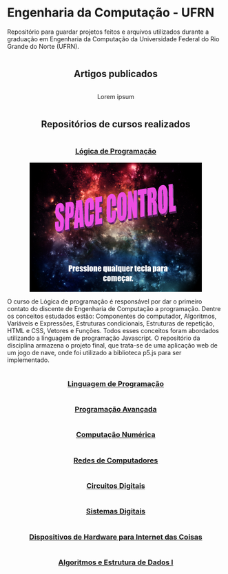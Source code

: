 # Engenharia da Computação - UFRN
Repositório para guardar projetos feitos e arquivos utilizados durante a graduação em Engenharia da Computação da Universidade Federal do Rio Grande do Norte (UFRN).




<div style="display: flex; flex-direction: column; justify-content:center; align-items:center;">

## Artigos publicados

Lorem ipsum

## Repositórios de cursos realizados

### [Lógica de Programação]()

<img src="programming-logical-project/images/inicio.png" width="400">

O curso de Lógica de programação é responsável por dar o primeiro contato do discente de Engenharia de Computação a programação. Dentre os conceitos estudados estão: Componentes do computador, Algoritmos, Variáveis e Expressões, Estruturas condicionais, Estruturas de repetição, HTML e CSS, Vetores e Funções. Todos esses conceitos foram abordados utilizando a linguagem de programação Javascript. O repositório da disciplina armazena o projeto final, que trata-se de uma aplicação web de um jogo de nave, onde foi utilizado a biblioteca p5.js para ser implementado.


### [Linguagem de Programação]()
### [Programação Avançada]()
### [Computação Numérica]()
### [Redes de Computadores]()
### [Circuitos Digitais]()
### [Sistemas Digitais](https://google.com)
### [Dispositivos de Hardware para Internet das Coisas]()
### [Algoritmos e Estrutura de Dados I]()

</div>



